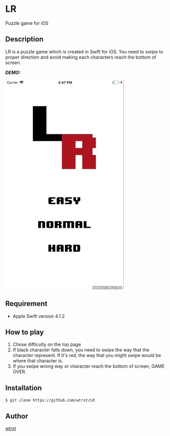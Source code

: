 # LR

Puzzle game for iOS

## Description

LR is a puzzle game which is created in Swift for iOS.
You need to swipe to proper direction and avoid making each characters reach the bottom of screen.

***DEMO:***

![Demo](https://github.com/wtrst/LR/blob/media/LR_howToPlay.gif)

## Requirement

- Apple Swift version 4.1.2

## How to play

1. Chose difficulty on the top page
2. If black character falls down, you need to swipe the way that the character represent.
If it's red, the way that you might swipe would be where that character is.
3. If you swipe wrong way or character reach the bottom of screen, GAME OVER.

## Installation

    $ git clone https://github.com/wtrst/LR

## Author

[wtrst](https://github.com/wtrst)
